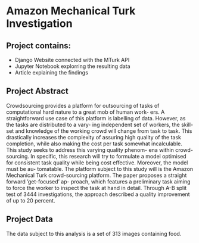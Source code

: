 # Amazon Mechanical Turk Investigation

## Project contains:

+ Django Website connected with the MTurk API
+ Jupyter Notebook explorring the resulting data
+ Article explaining the findings

## Project Abstract

Crowdsourcing provides a platform for outsourcing of tasks of computational hard nature to a great mob of human work- ers. A straightforward use case of this platform is labelling of data. However, as the tasks are distributed to a vary- ing independent set of workers, the skill-set and knowledge of the working crowd will change from task to task. This drastically increases the complexity of assuring high quality of the task completion, while also making the cost per task somewhat incalculable.
This study seeks to address this varying quality phenom- ena within crowd-sourcing. In specific, this research will try to formulate a model optimised for consistent task quality while being cost effective. Moreover, the model must be au- tomatable. The platform subject to this study will is the Amazon Mechanical Turk crowd-sourcing platform.
The paper proposes a straight forward ’get-focused’ ap- proach, which features a preliminary task aiming to force the worker to inspect the task at hand in detail. Through A-B split test of 3444 investigations, the approach described a quality improvement of up to 20 percent.

## Project Data

The data subject to this analysis is a set of 313 images containing food.
